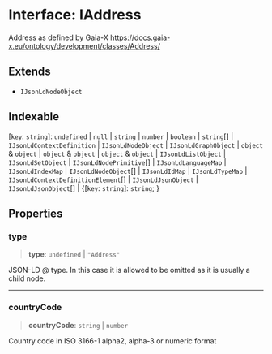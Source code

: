 # Interface: IAddress

Address as defined by Gaia-X
https://docs.gaia-x.eu/ontology/development/classes/Address/

## Extends

- `IJsonLdNodeObject`

## Indexable

\[`key`: `string`\]: `undefined` \| `null` \| `string` \| `number` \| `boolean` \| `string`[] \| `IJsonLdContextDefinition` \| `IJsonLdNodeObject` \| `IJsonLdGraphObject` \| `object` & `object` \| `object` & `object` \| `object` & `object` \| `IJsonLdListObject` \| `IJsonLdSetObject` \| `IJsonLdNodePrimitive`[] \| `IJsonLdLanguageMap` \| `IJsonLdIndexMap` \| `IJsonLdNodeObject`[] \| `IJsonLdIdMap` \| `IJsonLdTypeMap` \| `IJsonLdContextDefinitionElement`[] \| `IJsonLdJsonObject` \| `IJsonLdJsonObject`[] \| \{\[`key`: `string`\]: `string`; \}

## Properties

### type

> **type**: `undefined` \| `"Address"`

JSON-LD @ type. In this case it is allowed to be omitted as it is usually a child node.

***

### countryCode

> **countryCode**: `string` \| `number`

Country code in ISO 3166-1 alpha2, alpha-3 or numeric format
